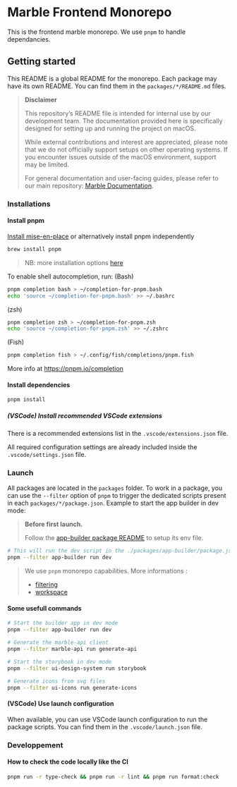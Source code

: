 # Marble Frontend Monorepo

This is the frontend marble monorepo. We use `pnpm` to handle dependancies.

## Getting started

This README is a global README for the monorepo. Each package may have its own README. You can find them in the `packages/*/README.md` files.

> **Disclaimer**
>
> This repository’s README file is intended for internal use by our development team. The documentation provided here is specifically designed for setting up and running the project on macOS.
>
> While external contributions and interest are appreciated, please note that we do not officially support setups on other operating systems. If you encounter issues outside of the macOS environment, support may be limited.
>
> For general documentation and user-facing guides, please refer to our main repository: [Marble Documentation](https://github.com/checkmarble/marble/blob/main/README.md).

### Installations

#### Install pnpm

[Install mise-en-place](https://mise.jdx.dev/getting-started.html) or alternatively install pnpm independently

```bash
brew install pnpm
```

> NB: more installation options [here](https://pnpm.io/installation)

To enable shell autocompletion, run:
(Bash)

```bash
pnpm completion bash > ~/completion-for-pnpm.bash
echo 'source ~/completion-for-pnpm.bash' >> ~/.bashrc

```

(zsh)

```bash
pnpm completion zsh > ~/completion-for-pnpm.zsh
echo 'source ~/completion-for-pnpm.zsh' >> ~/.zshrc
```

(Fish)

```bash
pnpm completion fish > ~/.config/fish/completions/pnpm.fish
```

More info at https://pnpm.io/completion

#### Install dependencies

```bash
pnpm install
```

##### (VSCode) Install recommended VSCode extensions

There is a recommended extensions list in the `.vscode/extensions.json` file.

All required configuration settings are already included inside the `.vscode/settings.json` file.

### Launch

All packages are located in the `packages` folder. To work in a package, you can use the `--filter` option of `pnpm` to trigger the dedicated scripts present in each `packages/*/package.json`. Example to start the app builder in dev mode:

> **Before first launch.**
>
> Follow the [app-builder package README](packages/app-builder/README.md) to setup its env file.

```bash
# This will run the dev script in the ./packages/app-builder/package.json
pnpm --filter app-builder run dev
```

> We use `pnpm` monorepo capabilities. More informations :
>
> - [filtering](https://pnpm.io/filtering)
> - [workspace](https://pnpm.io/workspaces)

#### Some usefull commands

```bash
# Start the builder app in dev mode
pnpm --filter app-builder run dev

# Generate the marble-api client
pnpm --filter marble-api run generate-api

# Start the storybook in dev mode
pnpm --filter ui-design-system run storybook

# Generate icons from svg files
pnpm --filter ui-icons run generate-icons
```

#### (VSCode) Use launch configuration

When available, you can use VSCode launch configuration to run the package scripts. You can find them in the `.vscode/launch.json` file.

### Developpement

#### How to check the code locally like the CI

```bash
pnpm run -r type-check && pnpm run -r lint && pnpm run format:check
```
